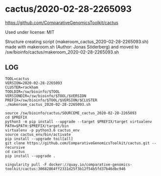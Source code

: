 cactus/2020-02-28-2265093
========================

<https://github.com/ComparativeGenomicsToolkit/cactus>

Used under license:
MIT

Structure creating script (makeroom_cactus_2020-02-28-2265093.sh) made with makeroom.sh (Author: Jonas Söderberg) and moved to /sw/bioinfo/cactus/makeroom_2020-02-28-2265093.sh

LOG
---

    TOOL=cactus
    VERSION=2020-02-28-2265093
    CLUSTER=rackham
    TOOLDIR=/sw/bioinfo/$TOOL
    VERSIONDIR=/sw/bioinfo/$TOOL/$VERSION
    PREFIX=/sw/bioinfo/$TOOL/$VERSION/$CLUSTER
    ./makeroom_cactus_2020-02-28-2265093.sh

    source /sw/bioinfo/cactus/SOURCEME_cactus_2020-02-28-2265093 
    cd $PREFIX
    python3 -m pip install --upgrade --target $PREFIX/target virtualenv
    PATH=$PATH:$PREFIX/target/bin
    virtualenv -p python3.6 cactus_env
    source cactus_env/bin/activate
    pip install --upgrade toil[all]
    git clone https://github.com/ComparativeGenomicsToolkit/cactus.git --recursive
    cd cactus
    pip install --upgrade .

    singularity pull -F docker://quay.io/comparative-genomics-toolkit/cactus:30682864ff2331d25f3b12f54b5fd37b46dbc946
